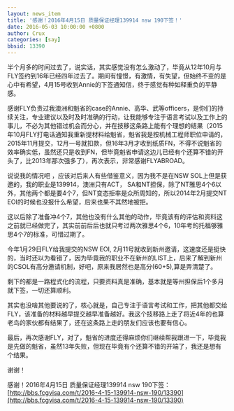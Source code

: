 ```yaml
---
layout: news_item
title: '感谢！2016年4月15日 质量保证经理139914 nsw 190下签！'
date: 2016-05-03 10:00:00 +0800
author: Crux
categories: [say]
bbsid: 13390
---
```


半个月多的时间过去了，说实话，其实感觉没有怎么激动了，毕竟从12年10月与FLY签约到16年已经四年过去了。期间有憧憬，有激情，有失望，但始终不变的是心中有希望，4月15号收到Annie的下签通知信，终于感觉有种如释重负的平静感。

感谢FLY负责过我澳洲和魁省的case的Annie、高华、武等officers，是你们的持续关注，专业建议以及时及时准确的行动，让我能够专注于语言考试以及工作上的事儿，不必为其他错过机会而分心，并在技移这条路上能有个理想的结果（2015年10月FLY打电话通知我重新提材料给魁省，魁省我是按机械工程师职位申请的，2015年11月提交，12月一号就扣款，但16年3月才收到纸质FN，不得不说魁省的效率确实低，虽然还只是收到FN，但毕竟魁省申请这边儿已经有个还算不错的开头了，比2013年那次强多了），再次表示，非常感谢FLYABROAD。

说说我的情况吧 ，应该对后来人有些借鉴意义，因为我不是在NSW SOL上但是获邀的，我的职业是139914，澳洲只有ACT， SA和NT担保，除了NT雅思4个6以外，其他两个都是要4个7，但NT变态拒率是众所周知的，所以2014年2月提交NT EOI的时候也没报什么希望，后来也果不其然地被拒。

这以后除了准备冲4个7，其他也没有什么其他的动作，毕竟该有的评估和资料这之前就已经做完了，其实前前后后也就只考过两次雅思4个6，10年考的托福够雅思4个7的标准，可惜过期了。

今年1月29日FLY给我提交的NSW EOI, 2月11号就收到新州邀请，这速度还是挺快的，当时还以为看错了，因为毕竟我的职业不在新州的LIST上，后来了解到新州的CSOL有高分邀请机制，好吧，原来我居然也是高分(60+5),算是弄清楚了。

剩下的都是一路程式化的流程，只要资料真是准确，基本就是等州担保后1个多月就下签，一切还算顺利。

其实也没啥其他要说的了，核心就是，自己专注于语言考试和工作，把其他都交给FLY，该准备的材料越早提交越早准备越好。我这个技移路上走了将近4年的也算老鸟的家伙都有结果了，还在这条路上走的朋友们应该也要有信心。

最后，再次感谢FLY，对了，魁省的进度还得麻烦你们继续帮我跟进一下，毕竟我是先做的魁省，虽然13年失败，但现在毕竟有个还算不错的开端了，我还是想有个结果。

谢谢！

感谢！2016年4月15日 质量保证经理139914 nsw 190下签：  [http://bbs.fcgvisa.com/t/2016-4-15-139914-nsw-190/13390](http://bbs.fcgvisa.com/t/2016-4-15-139914-nsw-190/13390)

